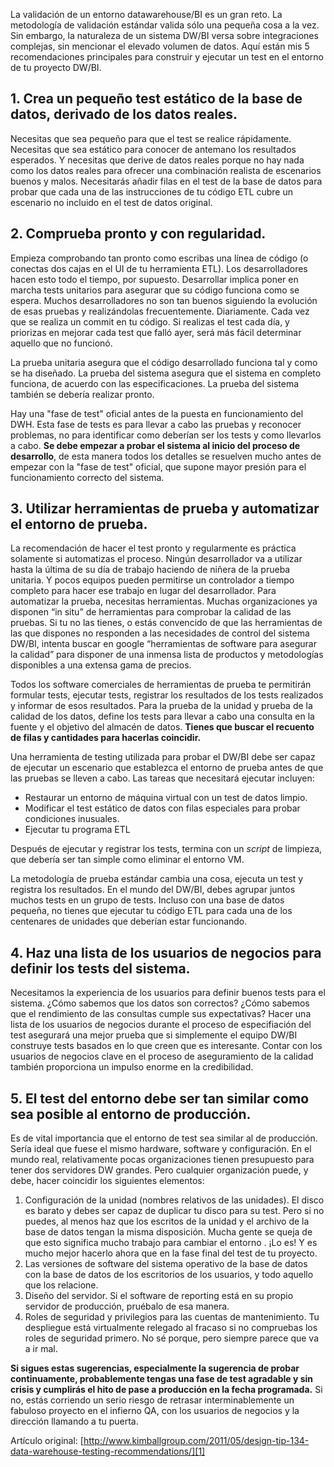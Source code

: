 ﻿---
UniqueId: SllVObxbVe
Title: "Consejo de dieño #134: Recomendaciones para las pruebas del Data Warehouse"
Url: 2011/recomendaciones-testing-datawarehouse.html
Section: ETL y calidad de datos
Date: 2016-11-03
SecondaryDate: 2011-05-04T00:03:00.0000000
Description: "Aquí están mis 5 recomendaciones principales para construir y ejecutar un test en el entorno de tu proyecto DW/BI."
Author: Joy Mundy
Category: ETL y calidad de datos
RelatedUrl: http://www.kimballgroup.com/2011/05/design-tip-134-data-warehouse-testing-recommendations/

---
La validación de un entorno datawarehouse/BI es un gran reto. La metodología de validación estándar valida sólo una pequeña cosa a la vez. Sin embargo, la naturaleza de un sistema DW/BI versa sobre integraciones complejas, sin mencionar el elevado volumen de datos. Aquí están mis 5 recomendaciones principales para construir y ejecutar un test en el entorno de tu proyecto DW/BI.

## 1. Crea un pequeño test estático de la base de datos, derivado de los datos reales.

Necesitas que sea pequeño para que el test se realice rápidamente. Necesitas que sea estático para conocer de antemano los resultados esperados. Y necesitas que derive de datos reales porque no hay nada como los datos reales para ofrecer una combinación realista de escenarios buenos y malos. Necesitarás añadir filas en el test de la base de datos para probar que cada una de las instrucciones de tu código ETL cubre un escenario no incluido en el test de datos original.

## 2. Comprueba pronto y con regularidad.

Empieza comprobando tan pronto como escribas una línea de código (o conectas dos cajas en el UI de tu herramienta ETL). Los desarrolladores hacen esto todo el tiempo, por supuesto. Desarrollar implica poner en marcha tests unitarios para asegurar que su código funciona como se espera. Muchos desarrolladores no son tan buenos siguiendo la evolución de esas pruebas y realizándolas frecuentemente. Diariamente. Cada vez que se realiza un commit en tu código. Si realizas el test cada día, y priorizas en mejorar cada test que falló ayer, será más fácil determinar aquello que no funcionó.

La prueba unitaria asegura que el código desarrollado funciona tal y como se ha diseñado. La prueba del sistema asegura que el sistema en completo funciona, de acuerdo con las especificaciones. La prueba del sistema también se debería realizar pronto.

Hay una "fase de test" oficial antes de la puesta en funcionamiento del DWH. Esta fase de tests es para llevar a cabo las pruebas y reconocer problemas, no para identificar como deberían ser los tests y como llevarlos a cabo. **Se debe  empezar a probar el sistema al inicio del proceso de desarrollo**, de esta manera todos los detalles se resuelven mucho antes de empezar con la "fase de test" oficial, que supone mayor presión para el funcionamiento correcto del sistema.

## 3. Utilizar herramientas de prueba y automatizar el entorno de prueba.

La recomendación de hacer el test pronto y regularmente es práctica solamente si automatizas el proceso. Ningún desarrollador va a utilizar hasta la última de su día de trabajo haciendo de niñera de la prueba unitaria. Y pocos equipos pueden permitirse un controlador a tiempo completo para hacer ese trabajo en lugar del desarrollador. Para automatizar la prueba, necesitas herramientas. Muchas organizaciones ya disponen “in situ” de herramientas para comprobar la calidad de las pruebas. Si tu no las tienes, o estás convencido de que las herramientas de las que dispones no responden a las necesidades de control del sistema DW/BI, intenta buscar en google “herramientas de software para asegurar la calidad” para disponer de una inmensa lista de productos y metodologías disponibles a una extensa gama de precios.

Todos los software comerciales de herramientas de prueba te permitirán formular tests, ejecutar tests, registrar los resultados de los tests realizados y informar de esos resultados. Para la prueba de la unidad y prueba de la calidad de los datos, define los tests para llevar a cabo una consulta en la fuente y el objetivo del almacén de datos. **Tienes que buscar el recuento de filas y cantidades para hacerlas coincidir.**

Una herramienta de testing utilizada para probar el DW/BI debe ser capaz de ejecutar un escenario que establezca el entorno de prueba antes de que las pruebas se lleven a cabo. Las tareas que necesitará ejecutar incluyen:

- Restaurar un entorno de máquina virtual con un test de datos limpio.
- Modificar el test estático de datos con filas especiales para probar condiciones inusuales.
- Ejecutar tu programa ETL

Después de ejecutar y registrar los tests, termina con un *script* de limpieza, que debería ser tan simple como eliminar el entorno VM.

La metodología de prueba estándar cambia una cosa, ejecuta un test y registra los resultados. En el mundo del DW/BI, debes agrupar juntos muchos tests en un grupo de tests. Incluso con una base de datos pequeña, no tienes que ejecutar tu código ETL para cada una de los centenares de unidades que deberían estar funcionando.

## 4. Haz una lista de los usuarios de negocios para definir los tests del sistema.

Necesitamos la experiencia de los usuarios para definir buenos tests para el sistema. ¿Cómo sabemos que los datos son correctos? ¿Cómo sabemos que el rendimiento de las consultas cumple sus expectativas? Hacer una lista de los usuarios de negocios durante el proceso de especifiación del test asegurará una mejor prueba que si simplemente el equipo DW/BI construye tests basados en lo que creen que es interesante. Contar con los usuarios de negocios clave en el proceso de aseguramiento de la calidad también proporciona un impulso enorme en la credibilidad.

## 5. El test del entorno debe ser tan similar como sea posible al entorno de producción.

Es de vital importancia que el entorno de test sea similar al de producción. Sería ideal que fuese el mismo hardware, software y configuración. En el mundo real, relativamente pocas organizaciones tienen presupuesto para tener dos servidores DW grandes. Pero cualquier organización puede, y debe, hacer coincidir los siguientes elementos:

1. Configuración de la unidad (nombres relativos de las unidades). El disco es barato y debes ser capaz de duplicar tu disco para su test. Pero si no puedes, al menos haz que los escritos de la unidad y el archivo de la base de datos tengan la misma disposición. Mucha gente se queja de que esto significa mucho trabajo para cambiar el entorno . ¡Lo es! Y es mucho mejor hacerlo ahora que en la fase final del test de tu proyecto.
2. Las versiones de software del sistema operativo de la base de datos con la base de datos de los escritorios de los usuarios, y todo aquello que los relacione.
3. Diseño del servidor. Si el software de reporting está en su propio servidor de producción, pruébalo de esa manera.
4. Roles de seguridad y privilegios para las cuentas de mantenimiento. Tu despliegue está virtualmente relegado al fracaso si no compruebas los roles de seguridad primero. No sé porque, pero siempre parece que va a ir mal.

**Si sigues estas sugerencias, especialmente la sugerencia de probar continuamente, probablemente tengas una fase de test agradable y sin crisis y cumplirás el hito de pase a producción en  la fecha programada.**  Si no, estás corriendo un serio riesgo de retrasar interminablemente un fabuloso proyecto en el infierno QA, con los usuarios de negocios y la dirección llamando a tu puerta.

Artículo original: [http://www.kimballgroup.com/2011/05/design-tip-134-data-warehouse-testing-recommendations/][1]





[1]: http://www.kimballgroup.com/2011/05/design-tip-134-data-warehouse-testing-recommendations/